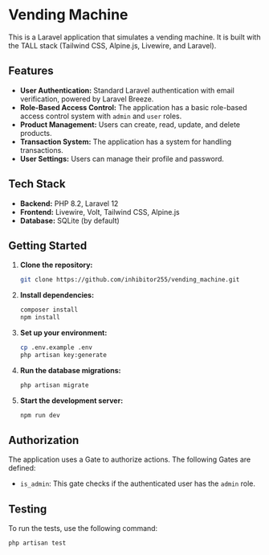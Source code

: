 # Vending Machine

This is a Laravel application that simulates a vending machine. It is built with the TALL stack (Tailwind CSS, Alpine.js, Livewire, and Laravel).

## Features

*   **User Authentication:** Standard Laravel authentication with email verification, powered by Laravel Breeze.
*   **Role-Based Access Control:** The application has a basic role-based access control system with `admin` and `user` roles.
*   **Product Management:** Users can create, read, update, and delete products.
*   **Transaction System:** The application has a system for handling transactions.
*   **User Settings:** Users can manage their profile and password.

## Tech Stack

*   **Backend:** PHP 8.2, Laravel 12
*   **Frontend:** Livewire, Volt, Tailwind CSS, Alpine.js
*   **Database:** SQLite (by default)

## Getting Started

1.  **Clone the repository:**
    ```bash
    git clone https://github.com/inhibitor255/vending_machine.git
    ```
2.  **Install dependencies:**
    ```bash
    composer install
    npm install
    ```
3.  **Set up your environment:**
    ```bash
    cp .env.example .env
    php artisan key:generate
    ```
4.  **Run the database migrations:**
    ```bash
    php artisan migrate
    ```
5.  **Start the development server:**
    ```bash
    npm run dev
    ```

## Authorization

The application uses a Gate to authorize actions. The following Gates are defined:

*   `is_admin`: This gate checks if the authenticated user has the `admin` role.

## Testing

To run the tests, use the following command:

```bash
php artisan test
```
